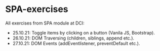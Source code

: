# SPA-exercises

All exercises from SPA module at DCI:

- 25.10.21: Toggle items by clicking on a button (Vanila JS, Bootstrap).
- 26.10.21: DOM Traversing (children, siblings, append etc.).
- 27.10.21: DOM Events (addEventlistener, preventDefault etc.).

